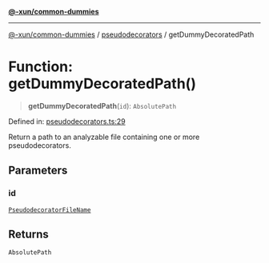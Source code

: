 [**@-xun/common-dummies**](../../README.md)

***

[@-xun/common-dummies](../../README.md) / [pseudodecorators](../README.md) / getDummyDecoratedPath

# Function: getDummyDecoratedPath()

> **getDummyDecoratedPath**(`id`): `AbsolutePath`

Defined in: [pseudodecorators.ts:29](https://github.com/Xunnamius/test-utils/blob/744bae6b5a761c07554a3658e09e94ec188c22ce/packages/common-dummies/src/pseudodecorators.ts#L29)

Return a path to an analyzable file containing one or more pseudodecorators.

## Parameters

### id

[`PseudodecoratorFileName`](../type-aliases/PseudodecoratorFileName.md)

## Returns

`AbsolutePath`
